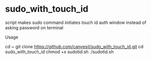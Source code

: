 # sudo_with_touch_id
script makes sudo command initiates touch id auth window instead of asking password on terminal

Usage

cd ~
git clone https://github.com/canyesil/sudo_with_touch_id.git
cd sudo_with_touch_id
chmod +x sudotid.sh
./sudotid.sh

